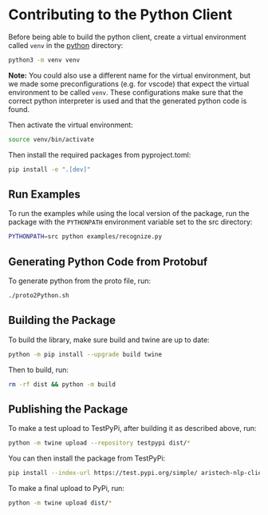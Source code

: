 # Contributing to the Python Client

Before being able to build the python client, create a virtual environment called `venv` in the [python](.) directory:

```sh
python3 -m venv venv
```

**Note:** You could also use a different name for the virtual environment, but we made some preconfigurations (e.g. for vscode) that expect the virtual environment to be called `venv`. These configurations make sure that the correct python interpreter is used and that the generated python code is found.

Then activate the virtual environment:

```sh
source venv/bin/activate
```

Then install the required packages from pyproject.toml:

```sh
pip install -e ".[dev]"
```

## Run Examples

To run the examples while using the local version of the package, run the package with the `PYTHONPATH` environment variable set to the src directory:

```sh
PYTHONPATH=src python examples/recognize.py
```

## Generating Python Code from Protobuf

To generate python from the proto file, run:

```sh
./proto2Python.sh
```

## Building the Package

To build the library, make sure build and twine are up to date:

```sh
python -m pip install --upgrade build twine
```

Then to build, run:

```sh
rm -rf dist && python -m build
```

## Publishing the Package

To make a test upload to TestPyPi, after building it as described above, run:

```sh
python -m twine upload --repository testpypi dist/*
```

You can then install the package from TestPyPi:

```sh
pip install --index-url https://test.pypi.org/simple/ aristech-nlp-client --extra-index-url https://pypi.org/simple
```

To make a final upload to PyPi, run:

```sh
python -m twine upload dist/*
```
